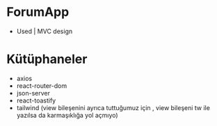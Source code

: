 # ForumApp
- Used | MVC design

# Kütüphaneler
- axios
- react-router-dom
- json-server
- react-toastify
- tailwind (view bileşenini ayrıca tuttuğumuz için , view bileşeni tw ile yazılsa da karmaşıklığa yol açmıyo)


